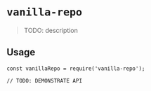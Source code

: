 # `vanilla-repo`

> TODO: description

## Usage

```
const vanillaRepo = require('vanilla-repo');

// TODO: DEMONSTRATE API
```
